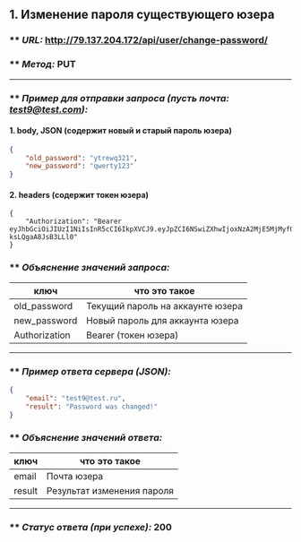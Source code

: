 ## 1. Изменение пароля существующего юзера

### ** _URL:_ http://79.137.204.172/api/user/change-password/

### ** _Метод:_ PUT

<hr>

### ** _Пример для отправки запроса (пусть почта: test9@test.com):_

#### 1. body, JSON (содержит новый и старый пароль юзера)

```json
{
    "old_password": "ytrewq321",
    "new_password": "qwerty123"
}
```

#### 2. headers (содержит токен юзера)

```
{
    "Authorization": "Bearer eyJhbGciOiJIUzI1NiIsInR5cCI6IkpXVCJ9.eyJpZCI6NSwiZXhwIjoxNzA2MjE5MjMyfQ.yMy6RiCFvhitLZ0IavmQS4P_O1-ksLQgaA8JsB3LLl0"
}
```

### ** _Объяснение значений запроса:_

| ключ          | что это такое                    |
|---------------|----------------------------------|
| old_password  | Текущий пароль на аккаунте юзера |
| new_password  | Новый пароль для аккаунта юзера  |
| Authorization | Bearer (токен юзера)             |

<hr>

### ** _Пример ответа сервера (JSON):_

```json
{
    "email": "test9@test.ru",
    "result": "Password was changed!"
}
```

### ** _Объяснение значений ответа:_

| ключ   | что это такое              |
|--------|----------------------------|
| email  | Почта юзера                |
| result | Результат изменения пароля |


<hr>

### ** _Статус ответа (при успехе):_ 200
